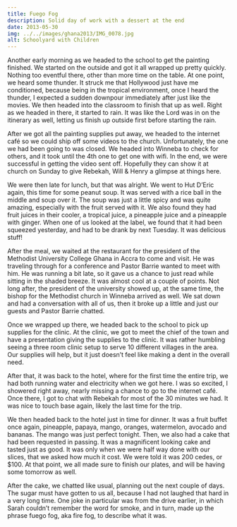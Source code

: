 ```yaml
---
title: Fuego Fog
description: Solid day of work with a dessert at the end
date: 2013-05-30
img: ../../images/ghana2013/IMG_0078.jpg
alt: Schoolyard with Children
---
```


Another early morning as we headed to the school to get the painting finished. We started on the outside and got it all wrapped up pretty quickly. Nothing too eventful there, other than more time on the table. At one point, we heard some thunder. It struck me that Hollywood just have me conditioned, because being in the tropical environment, once I heard the thunder, I expected a sudden downpour immediately after just like the movies. We then headed into the classroom to finish that up as well. Right as we headed in there, it started to rain. It was like the Lord was in on the itinerary as well, letting us finish up outside first before starting the rain.

After we got all the painting supplies put away, we headed to the internet café so we could ship off some videos to the church. Unfortunately, the one we had been going to was closed. We headed into Winneba to check for others, and it took until the 4th one to get one with wifi. In the end, we were successful in getting the video sent off. Hopefully they can show it at church on Sunday to give Rebekah, Will & Henry a glimpse at things here.

We were then late for lunch, but that was alright. We went to Hut D’Eric again, this time for some peanut soup. It was served with a rice ball in the middle and soup over it. The soup was just a little spicy and was quite amazing, especially with the fruit served with it. We also found they had fruit juices in their cooler, a tropical juice, a pineapple juice and a pineapple with ginger. When one of us looked at the label, we found that it had been squeezed yesterday, and had to be drank by next Tuesday. It was delicious stuff!

After the meal, we waited at the restaurant for the president of the Methodist University College Ghana in Accra to come and visit. He was traveling through for a conference and Pastor Barrie wanted to meet with him. He was running a bit late, so it gave us a chance to just read while sitting in the shaded breeze. It was almost cool at a couple of points. Not long after, the president of the university showed up, at the same time, the bishop for the Methodist church in Winneba arrived as well. We sat down and had a conversation with all of us, then it broke up a little and just our guests and Pastor Barrie chatted.

Once we wrapped up there, we headed back to the school to pick up supplies for the clinic. At the clinic, we got to meet the chief of the town and have a presentation giving the supplies to the clinic. It was rather humbling seeing a three room clinic setup to serve 10 different villages in the area. Our supplies will help, but it just doesn’t feel like making a dent in the overall need.

After that, it was back to the hotel, where for the first time the entire trip, we had both running water and electricity when we got here. I was so excited, I showered right away, nearly missing a chance to go to the internet café. Once there, I got to chat with Rebekah for most of the 30 minutes we had. It was nice to touch base again, likely the last time for the trip.

We then headed back to the hotel just in time for dinner. It was a fruit buffet once again, pineapple, papaya, mango, oranges, watermelon, avocado and bananas. The mango was just perfect tonight. Then, we also had a cake that had been requested in passing. It was a magnificent looking cake and tasted just as good. It was only when we were half way done with our slices, that we asked how much it cost. We were told it was 200 cedes, or $100. At that point, we all made sure to finish our plates, and will be having some tomorrow as well.

After the cake, we chatted like usual, planning out the next couple of days. The sugar must have gotten to us all, because I had not laughed that hard in a very long time. One joke in particular was from the drive earlier, in which Sarah couldn’t remember the word for smoke, and in turn, made up the phrase fuego fog, aka fire fog, to describe what it was.